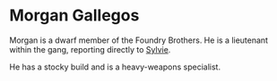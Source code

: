 # Morgan Gallegos

Morgan is a dwarf member of the Foundry Brothers.
He is a lieutenant within the gang, reporting directly to [Sylvie].

He has a stocky build and is a heavy-weapons specialist.

[Sylvie]: SylvieWalder.md
